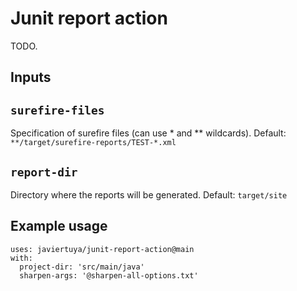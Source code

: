 # Junit report action 

TODO.

## Inputs

## `surefire-files`
Specification of surefire files (can use * and  ** wildcards).
Default: `**/target/surefire-reports/TEST-*.xml`

## `report-dir`
Directory where the reports will be generated.
Default: `target/site`

## Example usage

```
uses: javiertuya/junit-report-action@main
with:
  project-dir: 'src/main/java'
  sharpen-args: '@sharpen-all-options.txt'
```
